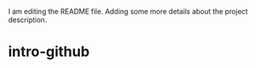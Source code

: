 I am editing the README file. Adding some more details about the project description.
# intro-github
